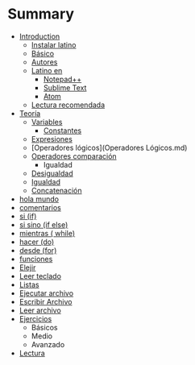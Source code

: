 # Summary

* [Introduction](README.md)
   * [Instalar latino](introduccion/instalar_latino.md)
   * [Básico](basico.md)
   * [Autores](autores.md)
   * [Latino en](latino_en.md)
       * [Notepad++](notepad++.md)
       * [Sublime Text](sublimetext.md)
       * [Atom](atom.md)
   * [Lectura recomendada](lectura_recomendada.md)
* [Teoría](teoria.md)
   * [Variables](variables.md)
       * [Constantes](constantes.md)
   * [Expresiones](expresiones.md)
   * [Operadores lógicos](Operadores Lógicos.md)
   * [Operadores comparación](Operadores_comparacion.md)
       * Igualdad
   * [Desigualdad](desigualdad.md)
   * [Igualdad](igualdad.md)
   * [Concatenación](concatenacion.md)
* [hola mundo](hola_mundo.md)
* [comentarios](comentarios.md)
* [si (if)](si_if.md)
* [si sino (if else)](si_sino_if_else.md)
* [mientras ( while)](mientras__while.md)
* [hacer (do)](hacer_do.md)
* [desde (for)](desde.md)
* [funciones](funciones.md)
* [Elejir](elejir.md)
* [Leer teclado](leer_teclado.md)
* [Listas](listas.md)
* [Ejecutar archivo](ejecutar_archivo.md)
* [Escribir Archivo](escribir_archivo.md)
* [Leer archivo](leer_archivo.md)
* [Ejercicios](ejercicios.md)
   * Básicos
   * Medio
   * Avanzado
* [Lectura](lectura.md)

